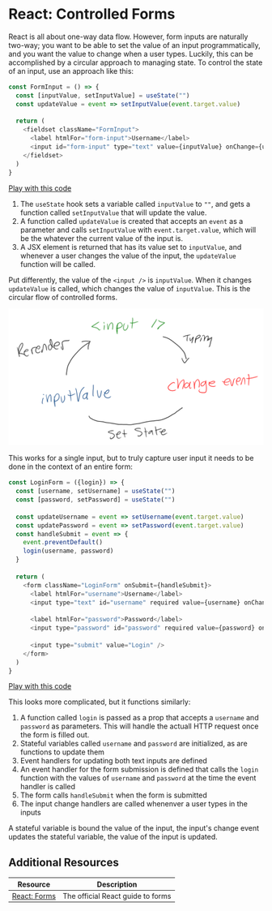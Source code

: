 # React: Controlled Forms

React is all about one-way data flow. However, form inputs are naturally two-way; you want to be able to set the value of an input programmatically, and you want the value to change when a user types. Luckily, this can be accomplished by a circular approach to managing state. To control the state of an input, use an approach like this:

```js
const FormInput = () => {
  const [inputValue, setInputValue] = useState("")
  const updateValue = event => setInputValue(event.target.value)

  return (
    <fieldset className="FormInput">
      <label htmlFor="form-input">Username</label>
      <input id="form-input" type="text" value={inputValue} onChange={updateValue} />
    </fieldset>
  )
}
```

[Play with this code](https://codesandbox.io/s/shy-smoke-62fuh)

1. The `useState` hook sets a variable called `inputValue` to `""`, and gets a function called `setInputValue` that will update the value.
2. A function called `updateValue` is created that accepts an `event` as a parameter and calls `setInputValue` with `event.target.value`, which will be the whatever the current value of the input is.
3. A JSX element is returned that has its value set to `inputValue`, and whenever a user changes the value of the input, the `updateValue` function will be called.

Put differently, the value of the `<input />` is `inputValue`. When it changes `updateValue` is called, which changes the value of `inputValue`. This is the circular flow of controlled forms.

![Diagram of controlled input circular flow](assets/controlled-input.png)

This works for a single input, but to truly capture user input it needs to be done in the context of an entire form:

```js
const LoginForm = ({login}) => {
  const [username, setUsername] = useState("")
  const [password, setPassword] = useState("")

  const updateUsername = event => setUsername(event.target.value)
  const updatePassword = event => setPassword(event.target.value)
  const handleSubmit = event => {
    event.preventDefault()
    login(username, password)
  }

  return (
    <form className="LoginForm" onSubmit={handleSubmit}>
      <label htmlFor="username">Username</label>
      <input type="text" id="username" required value={username} onChange={updateUsername} />

      <label htmlFor="password">Password</label>
      <input type="password" id="password" required value={password} onChange={updatePassword} />

      <input type="submit" value="Login" />
    </form>
  )
}
```

[Play with this code](https://github.com/sikaeducation/react-controlled-form)

This looks more complicated, but it functions similarly:

1. A function called `login` is passed as a prop that accepts a `username` and `password` as parameters. This will handle the actuall HTTP request once the form is filled out.
2. Stateful variables called `username` and `password` are initialized, as are functions to update them
3. Event handlers for updating both text inputs are defined
4. An event handler for the form submission is defined that calls the `login` function with the values of `username` and `password` at the time the event handler is called
5. The form calls `handleSubmit` when the form is submitted
6. The input change handlers are called whenenver a user types in the inputs

A stateful variable is bound the value of the input, the input's change event updates the stateful variable, the value of the input is updated.

## Additional Resources

| Resource | Description |
| --- | --- |
| [React: Forms](https://reactwithhooks.netlify.app/docs/forms.html) | The official React guide to forms |
